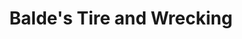 ---
title: "Balde's Tire and Wrecking"
url: /eagle-pass/baldes-tire-and-wrecking/
shop: car repair
---